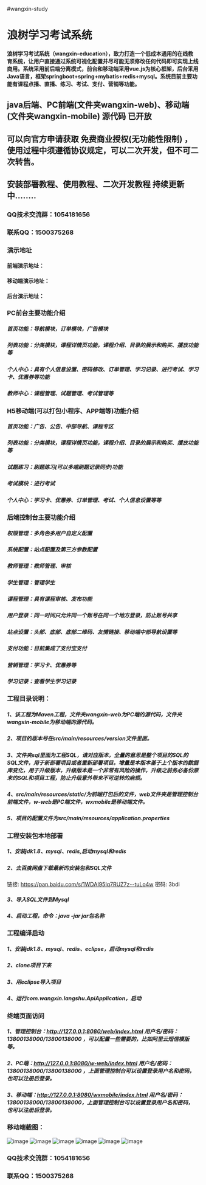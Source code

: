 #wangxin-study

# 浪树学习考试系统
#### 浪树学习考试系统（wangxin-education），致力打造一个低成本通用的在线教育系统，让用户直接通过系统可视化配置并尽可能无须修改任何代码即可实现上线商用。系统采用前后端分离模式，前台和移动端采用vue.js为核心框架，后台采用Java语言，框架springboot+spring+mybatis+redis+mysql。系统目前主要功能有课程点播、直播、练习、考试、支付、营销等功能。


## java后端、PC前端(文件夹wangxin-web)、移动端(文件夹wangxin-mobile) 源代码 已开放

## 可以向官方申请获取 免费商业授权(无功能性限制) ，使用过程中须遵循协议规定，可以二次开发，但不可二次转售。

## 安装部署教程、使用教程、二次开发教程 持续更新中........

### QQ技术交流群：1054181656
### 联系QQ：1500375268

### 演示地址
#### 前端演示地址：
#### 移动端演示地址：
#### 后台演示地址： 




### PC前台主要功能介绍
##### 首页功能：导航模块，订单模块，广告模块
##### 列表功能：分类模块，课程详情页功能，课程介绍、目录的展示和购买、播放功能等
##### 个人中心：具有个人信息设置、密码修改、订单管理、学习记录、进行考试、学习卡、优惠券等功能
##### 教师中心：课程管理、试题管理、考试管理等

### H5移动端(可以打包小程序、APP端等)功能介绍
##### 首页功能：广告、公告、中部导航、课程专区
##### 列表功能：分类模块，课程详情页功能，课程介绍、目录的展示和购买、播放功能等
##### 试题练习：刷题练习(可以多端刷题记录同步)功能
##### 考试模块：进行考试
##### 个人中心：学习卡、优惠券、订单管理、考试、个人信息设置等等

### 后端控制台主要功能介绍
##### 权限管理：多角色多用户自定义配置
##### 系统配置：站点配置及第三方参数配置
##### 教师管理：教师管理、审核
##### 学生管理：管理学生
##### 课程管理：具有课程审核、发布功能
##### 用户登录：同一时间只允许同一个账号在同一个地方登录，防止账号共享
##### 站点设置：头部、底部、底部二维码、友情链接、移动端中部导航设置等
##### 支付功能：目前集成了支付宝支付
##### 营销管理：学习卡、优惠券等
##### 学习记录：查看学生学习记录


### 工程目录说明：
##### 1、该工程为Maven工程，文件夹wangxin-web为PC端的源代码，文件夹wangxin-mobile为移动端的源代码。
##### 2、项目的版本号在src/main/resources/version文件里面。
##### 3、文件夹sql里面为工程SQL，请对应版本，全量的意思是整个项目的SQL的SQL文件，用于新部署项目或者重新部署项目。增量是本版本基于上个版本的数据库变化，用于升级版本，升级版本是一个非常有风险的操作，升级之前务必备份原来的SQL和项目工程，防止升级意外带来不可逆转的麻烦。
##### 4、src/main/resources/static/为前端打包后的文件，web文件夹是管理控制台前端文件，w-web是PC端文件，wxmobile是移动端文件。
##### 5、项目的配置文件为src/main/resources/application.properties

### 工程安装包本地部署
##### 1、安装jdk1.8、mysql、redis,启动mysql和redis
##### 2、去百度网盘下载最新的安装包和SQL文件
链接: https://pan.baidu.com/s/1WDAI95Iq7RUZ7z--tuLo4w  密码: 3bdi
##### 3、导入SQL文件到Mysql
##### 4、启动工程，命令：java -jar jar包名称

### 工程编译启动
##### 1、安装jdk1.8、mysql、redis、eclipse，启动mysql和redis
##### 2、clone项目下来
##### 3、用eclipse导入项目
##### 4、运行com.wangxin.langshu.ApiApplication，启动

### 终端页面访问
##### 1、管理控制台：http://127.0.0.1:8080/web/index.html  用户名/密码：13800138000/13800138000 ，可以配置一些需要的，比如阿里云短信模版等。
##### 2、PC端：http://127.0.0.1:8080/w-web/index.html    用户名/密码：13800138000/13800138000 ，上面管理控制台可以设置登录用户名和密码，也可以注册后登录。
##### 3、移动端：http://127.0.0.1:8080/wxmobile/index.html   用户名/密码：13800138000/13800138000，上面管理控制台可以设置登录用户名和密码，也可以注册后登录。


### 移动端截图：

![image](image-readme/1.png)
![image](image-readme/2.png)
![image](image-readme/3.png)
![image](image-readme/4.png)
![image](image-readme/5.png)
![image](image-readme/6.png)


### QQ技术交流群：1054181656
### 联系QQ：1500375268
